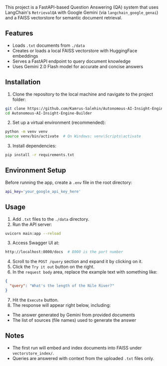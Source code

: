 This project is a FastAPI-based Question Answering (QA) system that uses LangChain's `RetrievalQA` with Google Gemini (via `langchain_google_genai`) and a FAISS vectorstore for semantic document retrieval.

## Features
- Loads `.txt` documents from `./data`
- Creates or loads a local FAISS vectorstore with HuggingFace embeddings
- Serves a FastAPI endpoint to query document knowledge
- Uses Gemini 2.0 Flash model for accurate and concise answers

## Installation
1. Clone the repository to the local machine and navigate to the project folder:
```bash
git clone https://github.com/Kamrus-Salehin/Autonomous-AI-Insight-Engine-Builder.git
cd Autonomous-AI-Insight-Engine-Builder
```
2. Set up a virtual environment (recommended):
```bash
python -m venv venv
source venv/bin/activate  # On Windows: venv\Scripts\activate
```
3. Install dependencies:
```bash
pip install -r requirements.txt
```
## Environment Setup
Before running the app, create a `.env` file in the root directory:
```bash
api_key='your_google_api_key_here'
```

## Usage
1. Add `.txt` files to the `./data` directory.
2. Run the API server:
```bash
uvicorn main:app --reload
```
3. Access Swagger UI at:
```bash
http://localhost:8000/docs  # 8000 is the port number
```
4. Scroll to the `POST /query` section and expand it by clicking on it.
5. Click the `Try it out` button on the right.
6. In the `request body` area, replace the example text with something like:
```json
{
  "query": "What's the length of the Nile River?"
}
```
7. Hit the `Execute` button.
8. The response will appear right below, including:
- The answer generated by Gemini from provided documents
- The list of sources (file names) used to generate the answer

## Notes
- The first run will embed and index documents into FAISS under `vectorstore_index/`.
- Queries are answered with context from the uploaded `.txt` files only.
